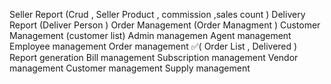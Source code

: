 Seller Report (Crud , Seller Product , commission ,sales count )
Delivery Report (Deliver Person )
Order Management (Order Managment  )
Customer Management (customer list)
Admin managemen
Agent management
Employee management
Order management ✅(
    Order List , 
    Delivered
)
Report generation
Bill management
Subscription management
Vendor management
Customer management
Supply management